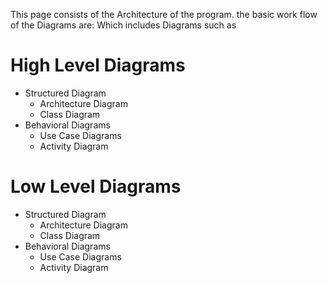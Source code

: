 This page consists of the Architecture of the program.
the basic work flow of the Diagrams are: 
Which includes Diagrams such as
# High Level Diagrams
  * Structured Diagram
    * Architecture Diagram
    * Class Diagram
  * Behavioral Diagrams
    * Use Case Diagrams
    * Activity Diagram
 
 
# Low Level Diagrams
  * Structured Diagram
    * Architecture Diagram
    * Class Diagram
  * Behavioral Diagrams
    * Use Case Diagrams
    * Activity Diagram
 
